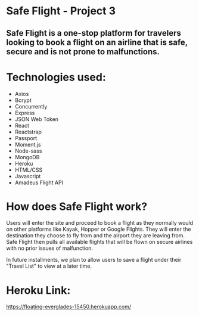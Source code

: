 # Safe Flight - Project 3

## Safe Flight is a one-stop platform for travelers looking to book a flight on an airline that is safe, secure and is not prone to malfunctions. 

# Technologies used:

- Axios
- Bcrypt
- Concurrently
- Express
- JSON Web Token
- React
- Reactstrap
- Passport
- Moment.js
- Node-sass
- MongoDB
- Heroku
- HTML/CSS
- Javascript
- Amadeus Flight API

# How does Safe Flight work?

Users will enter the site and proceed to book a flight as they normally would on other platforms like Kayak, Hopper or Google Flights. They will enter the destination they choose to fly from and the airport they are leaving from. Safe Flight then pulls all available flights that will be flown on secure airlines with no prior issues of malfunction. 

In future installments, we plan to allow users to save a flight under their "Travel List" to view at a later time.

# Heroku Link:
https://floating-everglades-15450.herokuapp.com/
